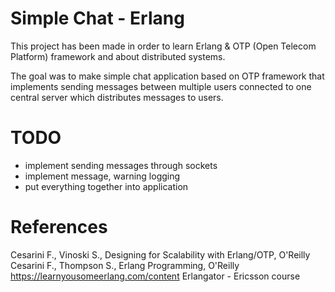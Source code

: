 # Simple Chat - Erlang

This project has been made in order to learn Erlang & OTP (Open Telecom Platform) framework and about distributed systems.

The goal was to make simple chat application based on OTP framework that implements sending messages between multiple users connected to one central server which distributes messages to users. 

# TODO
- implement sending messages through sockets
- implement message, warning logging
- put everything together into application

# References
  Cesarini F., Vinoski S., Designing for Scalability with Erlang/OTP, O'Reilly
  Cesarini F., Thompson S., Erlang Programming, O'Reilly
  https://learnyousomeerlang.com/content
  Erlangator - Ericsson course
